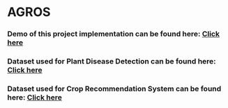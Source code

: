 # AGROS

### Demo of this project implementation can be found here: [Click here](https://drive.google.com/file/d/1fGLB8bDlhQ6cVZ-CJ3TF-q8fXzeU8i-q/view?usp=sharing) 
### Dataset used for Plant Disease Detection can be found here: [Click here](https://github.com/spMohanty/PlantVillage-Dataset/tree/master/raw/color) 
### Dataset used for Crop Recommendation System can be found here: [Click here](https://drive.google.com/drive/folders/1Lwi0M1YH5mJSBaz7GhaFv6LWzrrg1-kY?usp=sharing) 
